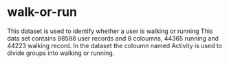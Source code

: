 # walk-or-run
 This dataset is used to identify whether a user is walking or running
This data set contains 88588 user records and 8 coloumns, 44365 running  and 44223 walking record. In the dataset the coloumn named Activity is used to divide groups into walking  or running. 
